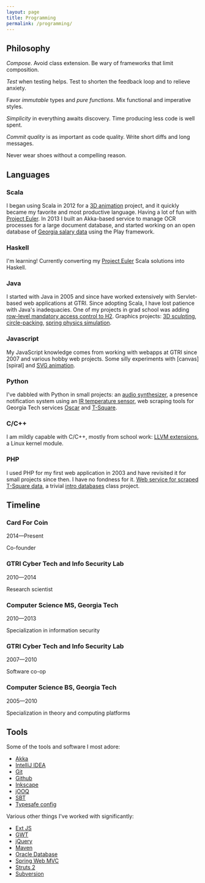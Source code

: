```yaml
---
layout: page
title: Programming
permalink: /programming/
---
```


## Philosophy

*Compose*. Avoid class extension. Be wary of frameworks that limit composition.

*Test* when testing helps. Test to shorten the feedback loop and to relieve
anxiety.

Favor *immutable* types and *pure functions*. Mix functional and imperative 
styles.

*Simplicity* in everything awaits discovery. Time producing less code is well 
spent.

*Commit quality* is as important as code quality. Write short diffs and long 
messages.

Never wear shoes without a compelling reason.



## Languages

### Scala

I began using Scala in 2012 for a [3D animation][vine] project, and it quickly 
became my favorite and most productive language. Having a lot of fun with
[Project Euler][project-euler]. In 2013 I built an Akka-based service to manage 
OCR processes for a large document database, and started working on an open 
database of [Georgia salary data][georgia] using the Play framework.

### Haskell

I'm learning! Currently converting my [Project Euler][project-euler] Scala
solutions into Haskell.

### Java

I started with Java in 2005 and since have worked extensively with
Servlet-based web applications at GTRI. Since adopting Scala, I have lost 
patience with Java's inadequacies. One of my projects in grad school was adding
[row-level mandatory access control to H2][h2]. Graphics projects:
[3D sculpting][spray], [circle-packing][packing-game],
[spring physics simulation][delaunay].

### Javascript

My JavaScript knowledge comes from working with webapps at GTRI since 2007 and 
various hobby web projects. Some silly experiments with [canvas][spiral] and
[SVG animation][catgirl].

### Python

I've dabbled with Python in small projects: an
[audio synthesizer][keyconstraint], a presence notification system using an
[IR temperature sensor][awareoffice], web scraping tools for Georgia Tech 
services [Oscar][grouch] and [T-Square][tcube-python].

### C/C++

I am mildly capable with C/C++, mostly from school work:
[LLVM extensions][cs6241], a Linux kernel module.

### PHP

I used PHP for my first web application in 2003 and have revisited it for small
projects since then. I have no fondness for it.
[Web service for scraped T-Square data][tcube-php], a trivial
[intro databases][CS-4400] class project.



## Timeline

### Card For Coin

2014&mdash;Present

Co-founder

### GTRI Cyber Tech and Info Security Lab

2010&mdash;2014

Research scientist

### Computer Science MS, Georgia Tech

2010&mdash;2013

Specialization in information security

### GTRI Cyber Tech and Info Security Lab

2007&mdash;2010

Software co-op

### Computer Science BS, Georgia Tech

2005&mdash;2010

Specialization in theory and computing platforms



## Tools

Some of the tools and software I most adore:
                        
* [Akka][akka]
* [IntelliJ IDEA][idea]
* [Git][git]
* [Github][github]
* [Inkscape][inkscape]
* [jOOQ][jooq]
* [SBT][sbt]
* [Typesafe config][typesafe-config]

Various other things I've worked with significantly:

* [Ext JS][extjs]
* [GWT][gwt]
* [jQuery][jquery]
* [Maven][maven]
* [Oracle Database][oracle]
* [Spring Web MVC][spring-mvc]
* [Struts 2][struts2]
* [Subversion][svn]



[awareoffice]: https://github.com/chris-martin/awareoffice
[canvas]: http://chris-martin.github.io/spiral/
[catgirl]: http://chris-martin.github.io/catgirl/
[CS-4400]: https://github.com/chris-martin/CS-4400/
[cs6241]: https://github.com/chris-martin/cs6241/
[delaunay]: https://github.com/chris-martin/delaunay
[georgia]: https://github.com/chris-martin/georgia
[github]: https://github.com/
[grouch]: https://github.com/chris-martin/grouch
[h2]: https://github.com/chris-martin/h2/tree/mac
[keyconstraint]: https://github.com/chris-martin/keyconstraint/tree/master/play
[packing-game]: https://github.com/chris-martin/packing-game
[project-euler]: https://github.com/chris-martin/project-euler
[spray]: https://github.com/chris-martin/spray
[tcube-php]: https://github.com/chris-martin/tcube/tree/master/php
[tcube-python]: https://github.com/chris-martin/tcube/tree/master/python
[vine]: https://github.com/chris-martin/vine

[akka]: http://akka.io/
[extjs]: http://www.sencha.com/products/extjs
[git]: http://git-scm.com/
[gwt]: https://developers.google.com/web-toolkit/
[idea]: http://www.jetbrains.com/idea/
[inkscape]: http://inkscape.org/
[jooq]: http://www.jooq.org/
[jquery]: http://jquery.com/
[maven]: http://maven.apache.org/
[oracle]: http://www.oracle.com/us/products/database/overview/index.html
[sbt]: http://www.scala-sbt.org/
[spring-mvc]: http://static.springsource.org/spring/docs/3.2.x/spring-framework-reference/html/mvc.html
[struts2]: http://struts.apache.org/release/2.2.x/
[svn]: http://subversion.apache.org/
[typesafe-config]: https://github.com/typesafehub/config
